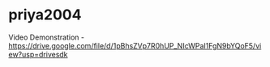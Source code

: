 # priya2004

Video Demonstration - https://drive.google.com/file/d/1pBhsZVp7R0hUP_NIcWPaI1FgN9bYQoF5/view?usp=drivesdk

